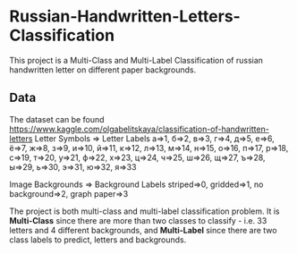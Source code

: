 # Russian-Handwritten-Letters-Classification
This project is a Multi-Class and Multi-Label Classification of russian handwritten letter on different paper backgrounds.  

## Data 
The dataset can be found https://www.kaggle.com/olgabelitskaya/classification-of-handwritten-letters 
Letter Symbols => Letter Labels
а=>1, б=>2, в=>3, г=>4, д=>5, е=>6, ё=>7, ж=>8, з=>9, и=>10,
й=>11, к=>12, л=>13, м=>14, н=>15, о=>16, п=>17, р=>18, с=>19, т=>20,
у=>21, ф=>22, х=>23, ц=>24, ч=>25, ш=>26, щ=>27, ъ=>28, ы=>29, ь=>30,
э=>31, ю=>32, я=>33

Image Backgrounds => Background Labels
striped=>0, gridded=>1, no background=>2, graph paper=>3

The project is both multi-class and multi-label classification problem. It is **Multi-Class** since there are more than two classes to classify - i.e. 33 letters and 4 different backgrounds, and **Multi-Label** since there are two class labels to predict, letters and backgrounds.

